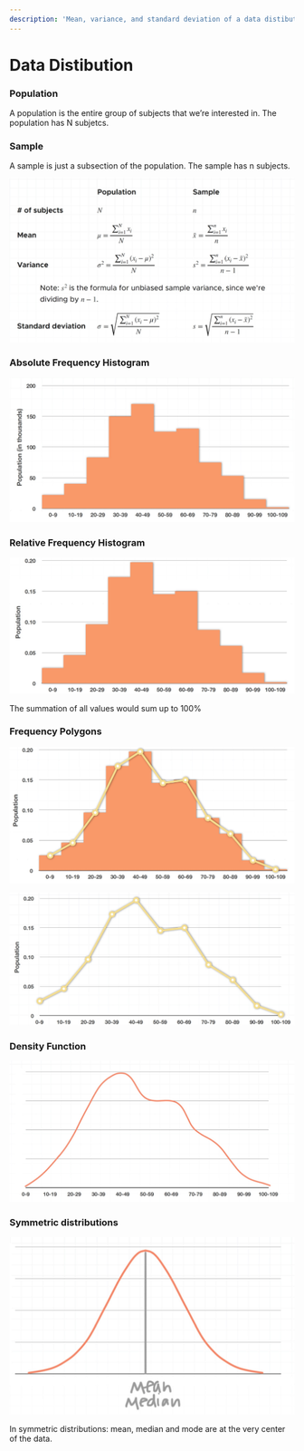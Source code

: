 ```yaml
---
description: 'Mean, variance, and standard deviation of a data distibution'
---
```


# Data Distibution

### Population

A population is the entire group of subjects that we’re interested in. The population has N subjetcs.

### Sample

A sample is just a subsection of the population. The sample has n subjects.

![Mean, Variance, and Standard Deviation Formulas](../.gitbook/assets/1%20%2825%29.jpg)

### Absolute Frequency Histogram

![Distibution is depicted using finite number of bins](../.gitbook/assets/1%20%2824%29.jpg)

### Relative Frequency Histogram

![The relative \(to the grand total\) distribution is depcted with finite number of bins](../.gitbook/assets/2%20%283%29.jpg)

The summation of all values would sum up to 100%

### Frequency Polygons

![](../.gitbook/assets/3%20%281%29.jpg)

![Frequency polygon with finite number of bins](../.gitbook/assets/4.jpg)

### Density Function

![Density curve with infinite number of bins. Total area under the curve is 1.](../.gitbook/assets/5.jpg)

### Symmetric distributions

![](../.gitbook/assets/1%20%2823%29.jpg)

In symmetric distributions: mean, median and mode are at the very center of the data.



